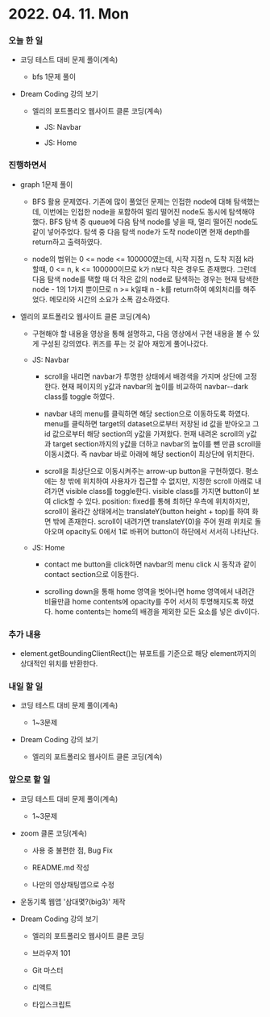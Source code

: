 # 2022. 04. 11. Mon

### 오늘 한 일

- 코딩 테스트 대비 문제 풀이(계속)

  - bfs 1문제 풀이

- Dream Coding 강의 보기

  - 엘리의 포트폴리오 웹사이트 클론 코딩(계속)

    - JS: Navbar

    - JS: Home

### 진행하면서

- graph 1문제 풀이

  - BFS 활용 문제였다. 기존에 많이 풀었던 문제는 인접한 node에 대해 탐색했는데, 이번에는 인접한 node을 포함하여 멀리 떨어진 node도 동시에 탐색해야 했다. BFS 탐색 중 queue에 다음 탐색 node를 넣을 때, 멀리 떨어진 node도 같이 넣어주었다. 탐색 중 다음 탐색 node가 도착 node이면 현재 depth를 return하고 출력하였다.

  - node의 범위는 0 <= node <= 100000였는데, 시작 지점 n, 도착 지점 k라 할때, 0 <= n, k <= 100000이므로 k가 n보다 작은 경우도 존재했다. 그런데 다음 탐색 node를 택할 때 더 작은 값의 node로 탐색하는 경우는 현재 탐색한 node - 1의 1가지 뿐이므로 n >= k일때 n - k를 return하여 예외처리를 해주었다. 메모리와 시간의 소요가 소폭 감소하였다.

- 엘리의 포트폴리오 웹사이트 클론 코딩(계속)

  - 구현해야 할 내용을 영상을 통해 설명하고, 다음 영상에서 구현 내용을 볼 수 있게 구성된 강의였다. 퀴즈를 푸는 것 같아 재밌게 풀어나갔다.

  - JS: Navbar

    - scroll을 내리면 navbar가 투명한 상태에서 배경색을 가지며 상단에 고정한다. 현재 페이지의 y값과 navbar의 높이를 비교하여 navbar--dark class를 toggle 하였다.

    - navbar 내의 menu를 클릭하면 해당 section으로 이동하도록 하였다. menu를 클릭하면 target의 dataset으로부터 저장된 id 값을 받아오고 그 id 값으로부터 해당 section의 y값을 가져왔다. 현재 내려온 scroll의 y값과 target section까지의 y값을 더하고 navbar의 높이를 뺀 만큼 scroll을 이동시켰다. 즉 navbar 바로 아래에 해당 section이 최상단에 위치한다.

    - scroll을 최상단으로 이동시켜주는 arrow-up button을 구현하였다. 평소에는 창 밖에 위치하여 사용자가 접근할 수 없지만, 지정한 scroll 아래로 내려가면 visible class를 toggle한다. visible class를 가지면 button이 보여 click할 수 있다. position: fixed를 통해 최하단 우측에 위치하지만, scroll이 올라간 상태에서는 translateY(button height + top)를 하여 화면 밖에 존재한다. scroll이 내려가면 translateY(0)을 주어 원래 위치로 돌아오며 opacity도 0에서 1로 바뀌어 button이 하단에서 서서히 나타난다.

  - JS: Home

    - contact me button을 click하면 navbar의 menu click 시 동작과 같이 contact section으로 이동한다.

    - scrolling down을 통해 home 영역을 벗어나면 home 영역에서 내려간 비율만큼 home contents에 opacity를 주어 서서히 투명해지도록 하였다. home contents는 home의 배경을 제외한 모든 요소를 넣은 div이다.

### 추가 내용

- element.getBoundingClientRect()는 뷰포트를 기준으로 해당 element까지의 상대적인 위치를 반환한다.

### 내일 할 일

- 코딩 테스트 대비 문제 풀이(계속)

  - 1~3문제

- Dream Coding 강의 보기

  - 엘리의 포트폴리오 웹사이트 클론 코딩(계속)

### 앞으로 할 일

- 코딩 테스트 대비 문제 풀이(계속)

  - 1~3문제

- zoom 클론 코딩(계속)

  - 사용 중 불편한 점, Bug Fix

  - README.md 작성

  - 나만의 영상채팅앱으로 수정

- 운동기록 웹앱 '삼대몇?(big3)' 제작

- Dream Coding 강의 보기

  - 엘리의 포트폴리오 웹사이트 클론 코딩

  - 브라우저 101

  - Git 마스터

  - 리액트

  - 타입스크립트

<br><br>
